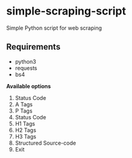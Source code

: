 # simple-scraping-script
Simple Python script for web scraping  
## Requirements  
<ul>
<li>python3</li>
<li>requests</li>
<li>bs4</li> 
</ul>
<strong>Available options</strong>
<ol>
<li>Status Code</li>
<li>A Tags</li>
<li>P Tags</li> 
<li>Status Code</li>
<li>H1 Tags</li>
<li>H2 Tags</li> 
<li>H3 Tags</li>
<li>Structured Source-code</li>
<li>Exit</li> 
</ol>
